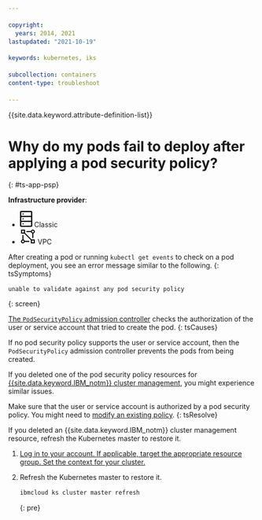 ```yaml
---

copyright:
  years: 2014, 2021
lastupdated: "2021-10-19"

keywords: kubernetes, iks

subcollection: containers
content-type: troubleshoot

---
```


{{site.data.keyword.attribute-definition-list}}

# Why do my pods fail to deploy after applying a pod security policy?
{: #ts-app-psp}

**Infrastructure provider**:
* ![Classic infrastructure provider icon.](images/icon-classic-2.svg) Classic
* ![VPC infrastructure provider icon.](images/icon-vpc-2.svg) VPC


After creating a pod or running `kubectl get events` to check on a pod deployment, you see an error message similar to the following.
{: tsSymptoms}

```
unable to validate against any pod security policy
```
{: screen}


[The `PodSecurityPolicy` admission controller](/docs/containers?topic=containers-psp) checks the authorization of the user or service account that tried to create the pod.
{: tsCauses}

If no pod security policy supports the user or service account, then the `PodSecurityPolicy` admission controller prevents the pods from being created.

If you deleted one of the pod security policy resources for [{{site.data.keyword.IBM_notm}} cluster management](/docs/containers?topic=containers-psp#ibm_psp), you might experience similar issues.


Make sure that the user or service account is authorized by a pod security policy. You might need to [modify an existing policy](/docs/containers?topic=containers-psp#customize_psp).
{: tsResolve}

If you deleted an {{site.data.keyword.IBM_notm}} cluster management resource, refresh the Kubernetes master to restore it.

1. [Log in to your account. If applicable, target the appropriate resource group. Set the context for your cluster.](/docs/containers?topic=containers-cs_cli_install#cs_cli_configure)
2. Refresh the Kubernetes master to restore it.

    ```sh
    ibmcloud ks cluster master refresh
    ```
    {: pre}







